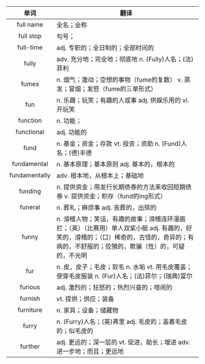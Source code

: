 |单词|翻译  |
|:--:|--| 
|	full name  		|		全名；全称	|		
|	full stop  		|		句号；	|		
|	full-time  		|		adj. 专职的；全日制的；全部时间的	|		
|	fully  		|		adv. 充分地；完全地；彻底地 n. (Fully)人名；(法)菲利	|		
|	fumes  		|		n. 烟气；激动；空想的事物（fume的复数） v. 蒸发；冒烟；发怒（fume的三单形式）	|		
|	fun  		|		n. 乐趣；玩笑；有趣的人或事 adj. 供娱乐用的 vi. 开玩笑	|		
|	function  		|		n. 功能；	|		
|	functional  		|		adj. 功能的	|		
|	fund  		|		n. 基金；资金；存款 vt. 投资；资助 n. (Fund)人名；(德)丰德	|		
|	fundamental  		|		n. 基本原理；基本原则 adj. 基本的，根本的	|		
|	fundamentally  		|		adv. 根本地，从根本上；基础地	|		
|	funding  		|		n. 提供资金；用发行长期债券的方法来收回短期债券 v. 提供资金；积存（fund的ing形式）	|		
|	funeral  		|		n. 葬礼；麻烦事 adj. 丧葬的，出殡的	|		
|	funny  		|		n. 滑稽人物；笑话，有趣的故事；滑稽连环漫画栏；（英）（比赛用）单人双桨小艇 adj. 有趣的，好笑的，滑稽的；（口）稀奇的，古怪的，奇异的；有病的，不舒服的；狡猾的，欺骗（性）的，可疑的，不光明	|		
|	fur  		|		n. 皮，皮子；毛皮；软毛 n. 水垢 vt. 用毛皮覆盖；使穿毛皮服装 n. (Fur)人名；(法)菲尔；(瑞典)富尔	|		
|	furious  		|		adj. 激烈的；狂怒的；热烈兴奋的；喧闹的	|		
|	furnish  		|		vt. 提供；供应；装备	|		
|	furniture  		|		n. 家具；设备；储藏物	|		
|	furry  		|		n. (Furry)人名；(英)弗里 adj. 毛皮的；盖着毛皮的；似毛皮的	|		
|	further  		|		adj. 更远的；深一层的 vt. 促进，助长；增进 adv. 进一步地；而且；更远地	|		

